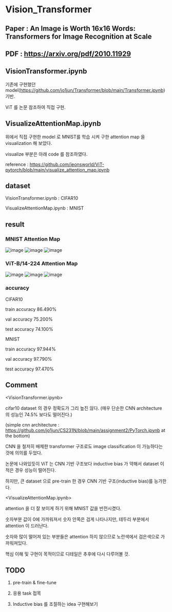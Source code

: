 # Vision_Transformer
## Paper : An Image is Worth 16x16 Words: Transformers for Image Recognition at Scale
## PDF : https://arxiv.org/pdf/2010.11929

## VisionTransformer.ipynb
기존에 구현했던 model(https://github.com/jo1jun/Transformer/blob/main/Transformer.ipynb) 기반.

ViT 를 논문 참조하여 직접 구현.

## VisualizeAttentionMap.ipynb
위에서 직접 구현한 model 로 MNIST를 학습 시켜 구한 attention map 을 visualization 해 보았다.

visualize 부분은 아래 code 를 참조하였다.

reference : https://github.com/jeonsworld/ViT-pytorch/blob/main/visualize_attention_map.ipynb

## dataset
VisionTransformer.ipynb : CIFAR10

VisualizeAttentionMap.ipynb : MNIST

## result
### MNIST Attention Map
![image](https://user-images.githubusercontent.com/68524289/117996078-cf4a4600-b37c-11eb-9d6d-c1e872ce0bd9.png)
![image](https://user-images.githubusercontent.com/68524289/117996156-e0935280-b37c-11eb-9a80-982f84886e11.png)
![image](https://user-images.githubusercontent.com/68524289/117996175-e426d980-b37c-11eb-8395-741f5a0506cc.png)

### ViT-B/14-224 Attention Map
![image](https://user-images.githubusercontent.com/68524289/117996596-3e279f00-b37d-11eb-8139-ba09f78a504b.png)
![image](https://user-images.githubusercontent.com/68524289/117996613-41228f80-b37d-11eb-9391-12ee37263343.png)
![image](https://user-images.githubusercontent.com/68524289/117996628-454ead00-b37d-11eb-8717-8135f57b7fac.png)

### accuracy
CIFAR10
  
train accuracy 86.490%

val accuracy 75.200%

test accuracy 74.100%
  
MNIST
  
train accuracy 97.944%

val accuracy 97.790%

test accuracy 97.470%

## Comment

<VisionTransformer.ipynb>

cifar10 dataset 의 경우 정확도가 그리 높진 않다. (매우 단순한 CNN architecture 의 성능인 74.5% 보다도 떨어진다.)

(simple cnn architecture : https://github.com/jo1jun/CS231N/blob/main/assignment2/PyTorch.ipynb at the bottom)

CNN 을 철저히 배제한 transformer 구조로도 image classification 이 가능하다는 것에 의의를 두었다.

논문에 나와있듯이 ViT 는 CNN 기반 구조보다 inductive bias 가 약해서 dataset 이 적은 경우 성능이 떨어진다.

하지만, 큰 dataset 으로 pre-train 한 경우 CNN 기반 구조(inductive bias)를 능가한다.

<VisualizeAttentionMap.ipynb>

attention 을 더 잘 보이게 하기 위해 MNIST 값을 반전시켰다. 

숫자부분 값이 0에 가까워져서 숫자 안쪽은 검게 나타나지만, 테두리 부분에서 attention 이 드러난다. 

숫자와 많이 떨어져 있는 부분들은 attention 하지 않으므로 노란색에서 검은색으로 가까워져있다.

핵심 이해 및 구현이 목적이므로 디테일은 추후에 다시 다루어볼 것.

## TODO
1. pre-train & fine-tune

2.  응용 task 접목

3.  Inductive bias 를 조절하는 idea 구현해보기
